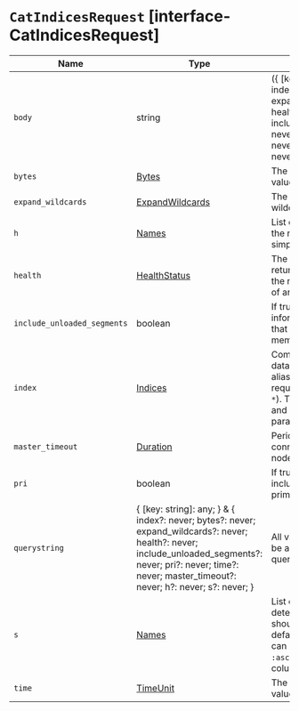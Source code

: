 # `CatIndicesRequest` [interface-CatIndicesRequest]

| Name | Type | Description |
| - | - | - |
| `body` | string | ({ [key: string]: any; } & { index?: never; bytes?: never; expand_wildcards?: never; health?: never; include_unloaded_segments?: never; pri?: never; time?: never; master_timeout?: never; h?: never; s?: never; }) | All values in `body` will be added to the request body. |
| `bytes` | [Bytes](./Bytes.md) | The unit used to display byte values. |
| `expand_wildcards` | [ExpandWildcards](./ExpandWildcards.md) | The type of index that wildcard patterns can match. |
| `h` | [Names](./Names.md) | List of columns to appear in the response. Supports simple wildcards. |
| `health` | [HealthStatus](./HealthStatus.md) | The health status used to limit returned indices. By default, the response includes indices of any health status. |
| `include_unloaded_segments` | boolean | If true, the response includes information from segments that are not loaded into memory. |
| `index` | [Indices](./Indices.md) | Comma-separated list of data streams, indices, and aliases used to limit the request. Supports wildcards ( `*`). To target all data streams and indices, omit this parameter or use `*` or `_all`. |
| `master_timeout` | [Duration](./Duration.md) | Period to wait for a connection to the master node. |
| `pri` | boolean | If true, the response only includes information from primary shards. |
| `querystring` | { [key: string]: any; } & { index?: never; bytes?: never; expand_wildcards?: never; health?: never; include_unloaded_segments?: never; pri?: never; time?: never; master_timeout?: never; h?: never; s?: never; } | All values in `querystring` will be added to the request querystring. |
| `s` | [Names](./Names.md) | List of columns that determine how the table should be sorted. Sorting defaults to ascending and can be changed by setting `:asc` or `:desc` as a suffix to the column name. |
| `time` | [TimeUnit](./TimeUnit.md) | The unit used to display time values. |
